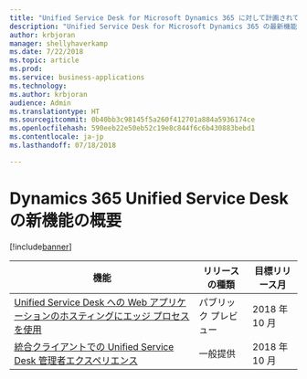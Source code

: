 ```yaml
---
title: "Unified Service Desk for Microsoft Dynamics 365 に対して計画されている機能の概要"
description: "Unified Service Desk for Microsoft Dynamics 365 の最新機能およびエンゲージメントを簡単に確認します"
author: krbjoran
manager: shellyhaverkamp
ms.date: 7/22/2018
ms.topic: article
ms.prod: 
ms.service: business-applications
ms.technology: 
ms.author: krbjoran
audience: Admin
ms.translationtype: HT
ms.sourcegitcommit: 0b40bb3c98145f5a260f412701a884a5936174ce
ms.openlocfilehash: 590eeb22e50eb52c19e8c844f6c6b430883bebd1
ms.contentlocale: ja-jp
ms.lasthandoff: 07/18/2018

---
```

#  <a name="summary-of-whats-new-in-dynamics-365-unified-service-desk"></a>Dynamics 365 Unified Service Desk の新機能の概要 

[!include[banner](../../../../includes/banner.md)]

| 機能                                                                                                                                                                                       | リリースの種類   | 目標リリース月 |
|-----------------------------------------------------------------------------------------------------------------------------------------------------------------------------------------------|----------------|----------------------|
| [Unified Service Desk への Web アプリケーションのホスティングにエッジ プロセスを使用](unified-service-desk-using-edge-process-hosting-web-applications-unified-service-desk.md) | パブリック プレビュー | 2018 年 10 月          |
| [統合クライアントでの Unified Service Desk 管理者エクスペリエンス](unified-service-desk-admin-experience-on-unified-client.md)                                                                     | 一般提供             | 2018 年 10 月          |

